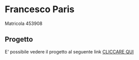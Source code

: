 # Francesco Paris

Matricola 453908

## Progetto

E' possibile vedere il progetto al seguente link [CLICCARE QUI](http://maverickfp.github.io/)
